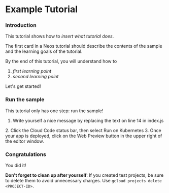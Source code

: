 # Example Tutorial

### Introduction

This tutorial shows how to _insert what tutorial does_.

The first card in a Neos tutorial should describe the contents of the sample and the learning goals of the tutorial.

By the end of this tutorial, you will understand how to

1. _first learning point_
2. _second learning point_

Let's get started!

### Run the sample

This tutorial only has one step: run the sample!

1. Write yourself a nice message by replacing the text on line 14 in <walkthrough-editor-select-line filePath="./src/index.js" startLine="14" endLine="15">index.js
</walkthrough-editor-select-line>
2. Click the <walkthrough-editor-spotlight spotlightId="cloud-code-status-bar">Cloud Code status bar</walkthrough-editor-spotlight>, then select <walkthrough-editor-spotlight spotlightId="cloud-code-run-on-k8s">Run on Kubernetes</walkthrough-editor-spotlight>
3. Once your app is deployed, click on the <walkthrough-spotlight-pointer spotlightId="devshell-web-preview-button" target="cloudshell">Web Preview button</walkthrough-spotlight-pointer> in the upper right of the editor window.


### Congratulations

<walkthrough-conclusion-trophy></walkthrough-conclusion-trophy>
You did it!
<walkthrough-inline-feedback></walkthrough-inline-feedback>

**Don't forget to clean up after yourself**: If you created test projects, be sure to delete them to avoid unnecessary charges. Use `gcloud projects delete <PROJECT-ID>`.
